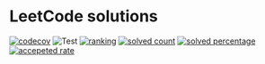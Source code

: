 # LeetCode solutions
[![codecov](https://codecov.io/gh/Nalhin/LeetCode/branch/master/graph/badge.svg?token=la39gkbmU3)](https://codecov.io/gh/Nalhin/LeetCode/)
![Test](https://github.com/Nalhin/LeetCode/workflows/Test/badge.svg)
[![ranking](https://lc.coding.gs/v1/ranking/nalhin.svg)](https://leetcode.com/nalhin/)
[![solved count](https://lc.coding.gs/v1/solved/nalhin.svg)](https://leetcode.com/nalhin/)
[![solved percentage](https://lc.coding.gs/v1/solved-rate/nalhin.svg)](https://leetcode.com/nalhin/)
[![accepeted rate](https://lc.coding.gs/v1/accepted-rate/nalhin.svg)](https://leetcode.com/nalhin/)
